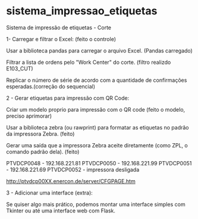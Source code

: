 # sistema_impressao_etiquetas
 Sistema de impressão de etiquetas - Corte

1- Carregar e filtrar o Excel: (feito o controle)

Usar a biblioteca pandas para carregar o arquivo Excel. (Pandas carregado)

Filtrar a lista de ordens pelo "Work Center" do corte. (filtro realizdo E103_CUT)

Replicar o número de série de acordo com a quantidade de confirmações esperadas.(correção do sequencial)

2 - Gerar etiquetas para impressão com QR Code:

Criar um modelo proprio para impressão com o QR code (feito o modelo, preciso aprimorar)

Usar a biblioteca zebra (ou rawprint) para formatar as etiquetas no padrão da impressora Zebra. (feito)

Gerar uma saída que a impressora Zebra aceite diretamente (como ZPL, o comando padrão dela). (feito)

PTVDCP0048 - 192.168.221.81
PTVDCP0050 - 192.168.221.99
PTVDCP0051 - 192.168.221.69
PTVDCP0052 - impressora desligada

http://ptvdcp00XX.enercon.de/server/CFGPAGE.htm


3 - Adicionar uma interface (extra):

Se quiser algo mais prático, podemos montar uma interface simples com Tkinter ou até uma interface web com Flask.